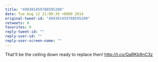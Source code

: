 ```yaml
---
title: "499301459788595200"
date: Tue Aug 12 21:08:39 +0000 2014
original-tweet-id: "499301459788595200"
retweets: 0
favorites: 0
reply-tweet-id: ""
reply-user-id: ""
reply-user-screen-name: ""
---
```

That'll be the ceiling down ready to replace then! http://t.co/QaRKb9nC3z
